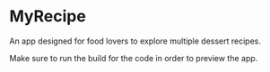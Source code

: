 # MyRecipe

An app designed for food lovers to explore multiple dessert recipes. 

Make sure to run the build for the code in order to preview the app. 
